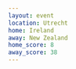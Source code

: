 ```yaml
---
layout: event
location: Utrecht
home: Ireland
away: New Zealand
home_score: 8
away_score: 38
---
```

